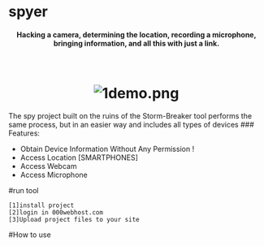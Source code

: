 # spyer
<h4 align="center">Hacking a camera, determining the location, recording a microphone, bringing information, and all this with just a link. </h4>
<h1 align="center">
  <br>
  <a>
<img alt="1demo.png" src="https://github.com/ultrasecurity/Storm-Breaker/blob/main/.imgs/1demo.png?raw=true" data-hpc="true" class="Box-sc-g0xbh4-0 kzRgrI">
  </a>
</h1>
The spy project built on the ruins of the Storm-Breaker tool performs the same process, but in an easier way and includes all types of devices
### Features:

- Obtain Device Information Without Any Permission !
- Access Location [SMARTPHONES] 
- Access Webcam 
- Access Microphone

#run tool 
~~~
[1]install project
[2]login in 000webhost.com
[3]Upload project files to your site
~~~
#How to use
